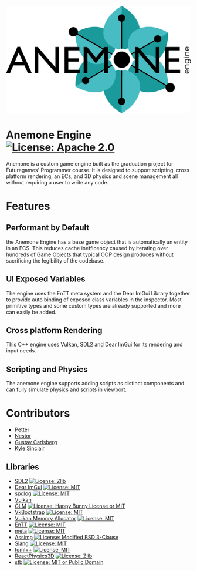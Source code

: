 <picture>
  <source media="(prefers-color-scheme: dark)" srcset="/Resources/Branding/anemone_logo_turquoise_white.png">
  <source media="(prefers-color-scheme: light)" srcset="/Resources/Branding/anemone_logo_turquoise_black.png">
  <img alt="Shows the logo which reads 'ANEMONE engine' and has the 'o' in 'ANEMONE' replaced with a turquoise anemone flower." title="Anemone Engine logo designed by Terese Jerfström" src="/Resources/Branding/anemone_logo_turquoise_black.png">
</picture>

# Anemone Engine [![License: Apache 2.0][Apache 2 Badge]](https://github.com/Junder-2/Anemone-Engine/blob/main/LICENSE)
Anemone is a custom game engine built as the graduation project for Futuregames' Programmer course.
It is designed to support scripting, cross platform rendering, an ECs, and 3D physics and scene management all without requiring a user to write any code.

# Features

## Performant by Default 
the Anemone Engine has a base game object that is automatically an entity in an ECS. This reduces cache inefficency caused by iterating over hundreds of Game Objects that 
typical OOP design produces without sacrificing the legibility of the codebase.
## UI Exposed Variables
The engine uses the EnTT meta system and the Dear ImGui Library together to provide auto binding of exposed class variables in the inspector. 
Most primitive types and some custom types are already supported and more can easily be added.
## Cross platform Rendering
This C++ engine uses Vulkan, SDL2 and Dear ImGui for its rendering  and input needs.
## Scripting and Physics
The anemone engine supports adding scripts as distinct components and can fully simulate physics and scripts in viewport.

# Contributors

* [Petter](https://github.com/Junder-2)
* [Nestor](https://github.com/Nestorboy)
* [Gustav Carlsberg](https://github.com/Litene)
* [Kyle Sinclair](https://github.com/Kyle-Sinclair?tab=repositories)
## Libraries
* [SDL2](https://libsdl.org/) [![License: Zlib][Zlib Badge]](https://github.com/libsdl-org/SDL/blob/main/LICENSE.txt)
* [Dear ImGui](https://github.com/ocornut/imgui) [![License: MIT][MIT Badge]](https://github.com/ocornut/imgui/blob/master/LICENSE.txt)
* [spdlog](https://github.com/gabime/spdlog) [![License: MIT][MIT Badge]](https://github.com/gabime/spdlog/blob/v1.x/LICENSE)
* [Vulkan](https://vulkan.lunarg.com/)
* [GLM](https://github.com/g-truc/glm) [![License: Happy Bunny License or MIT][HBL MIT Badge]](https://github.com/g-truc/glm/blob/master/copying.txt)
* [VkBootstrap](https://github.com/charles-lunarg/vk-bootstrap) [![License: MIT][MIT Badge]](https://github.com/charles-lunarg/vk-bootstrap/blob/main/LICENSE.txt)
* [Vulkan Memory Allocator](https://github.com/GPUOpen-LibrariesAndSDKs/VulkanMemoryAllocator) [![License: MIT][MIT Badge]](https://github.com/GPUOpen-LibrariesAndSDKs/VulkanMemoryAllocator/blob/master/LICENSE.txt)
* [EnTT](https://github.com/skypjack/entt) [![License: MIT][MIT Badge]](https://github.com/skypjack/entt/blob/master/LICENSE)
* [meta](https://github.com/skypjack/meta) [![License: MIT][MIT Badge]](https://github.com/skypjack/meta/blob/master/LICENSE)
* [Assimp](https://github.com/assimp/assimp) [![License: Modified BSD 3-Clause][Modified BSD 3-Clause Badge]](https://github.com/assimp/assimp/blob/master/LICENSE)
* [Slang](https://github.com/shader-slang/slang) [![License: MIT][MIT Badge]](https://github.com/shader-slang/slang/blob/master/LICENSE)
* [toml++](https://marzer.github.io/tomlplusplus/) [![License: MIT][MIT Badge]](https://github.com/marzer/tomlplusplus/blob/master/LICENSE)
* [ReactPhysics3D](https://github.com/DanielChappuis/reactphysics3d) [![License: Zlib][Zlib Badge]](https://github.com/DanielChappuis/reactphysics3d/blob/master/LICENSE)
* [stb](https://github.com/nothings/stb/) [![License: MIT or Public Domain][MIT Public Domain Badge]](https://github.com/nothings/stb/blob/master/LICENSE)

[Apache 2 Badge]: https://img.shields.io/badge/License-Apache_2.0-blue.svg
[HBL MIT Badge]: https://img.shields.io/badge/License-Happy_Bunny_License%20or%20MIT-yellow
[MIT Badge]: https://img.shields.io/badge/License-MIT-yellow.svg
[MIT Public Domain Badge]: https://img.shields.io/badge/License-MIT_or_Public_Domain-yellow
[Modified BSD 3-Clause Badge]: https://img.shields.io/badge/License-Modified_BSD_3--Clause-orange
[Zlib Badge]: https://img.shields.io/badge/License-Zlib-lightgrey.svg
